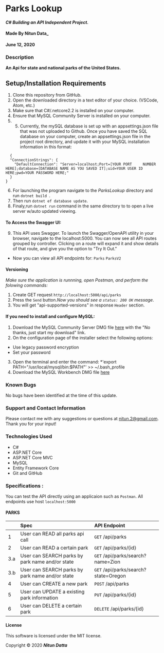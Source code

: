 
# **Parks Lookup**

#### _C# Building an API Independent Project._

#### Made By **Nitun Data_**
#### June 12, 2020

### Description

__An Api for state and national parks of the United States.__

## Setup/Installation Requirements

1. Clone this repository from GitHub.
2. Open the downloaded directory in a text editor of your choice.
  (VSCode, Atom, etc.)
3. Make sure that C#/.netcore2.2 is installed on your computer.
4. Ensure that  MySQL Community Server is installed on your computer.
5. 5. Currently, the mySQL database is set up with an appsettings.json file that was not uploaded to Github.  Once you have saved the SQL database on your computer, create an appsettings.json file in the project root directory, and update it with your MySQL installation information in this format:
```
  {
  "ConnectionStrings": {
    "DefaultConnection": "Server=localhost;Port=[YOUR PORT     NUMBER HERE];database=[DATABASE NAME AS YOU SAVED IT];uid=YOUR USER ID HERE;pwd=YOUR PASSWORD HERE;"
  }
}
```
6. For launching the program navigate to the _ParksLookup_ directory and run ```dotnet build ```.
7. Then run ```dotnet ef database update```.
8. Finaly,run ```dotnet run``` command in the same directory to to open a live server w/auto updated viewing.

#### To Access the Swagger UI:
9. This API uses Swagger. To launch the Swagger/OpenAPI utility in your browser, navigate to the localhost:5000.  You can now see all API routes grouped by controller.  Clicking on a route will expand it and show details of that route, and give you the option to "Try It Out."
* Now you can view all API endpoints for:
  ``Parks``
  ``ParksV2``

#### Versioning
_Make sure the application is runnning, open Postman, and perform the folowing commands:_
 
 1. Create GET request ```http://localhost:5000/api/parks```
 2. Press the ```Send``` button._Now you should see a ```status: 200 OK``` message_.
 3. You will get "api-supported-versions" in response ``Header`` section.


#### If you need to install and configure MySQL:
1. Download the MySQL Community Server DMG file [here](https://dev.mysql.com/downloads/file/?id=484914) with the "No thanks, just start my download" link.
2. On the configuration page of the installer select the following options:
* Use legacy password encryption
* Set your password
3. Open the terminal and enter the command:
*'export PATH="/usr/local/mysql/bin:$PATH"' >> ~/.bash_profile
4. Download the MySQL Workbench DMG file [here](https://dev.mysql.com/downloads/file/?id=484391)

### Known Bugs

No bugs have been identified at the time of this update.

### Support and Contact Information

Please contact me with any suggestions or questions at nitun.2@gmail.com. Thank you for your input!  

### Technologies Used

* C#
* ASP.NET Core
* ASP.NET Core MVC
* MySQL
* Entity Framework Core
* Git and GitHub

### Specifications : 
You can test the API directly using an applicaion such as `Postman`. All endpoints use host `localhost:5000`

#### PARKS
|| Spec  | API Endpoint  |
|-| :---------------- | :----- | 
|1| User can READ all parks api call | `GET` /api/parks |
|2| User can READ a certain park | `GET` /api/parks/{id} |
|3.a| User can SEARCH parks by park name and/or state | `GET` /api/parks/search?name=Zion |
|3.b| User can SEARCH parks by park name and/or state | `GET` /api/parks/search?state=Oregon |
|4| User can CREATE a new park | `POST` /api/parks |
|5| User can UPDATE a existing park information | `PUT` /api/parks/{id} |
|6| User can DELETE a certain park | `DELETE` /api/parks/{id} |


#### License

This software is licensed under the MIT license.

Copyright © 2020 **_Nitun Datta_**
